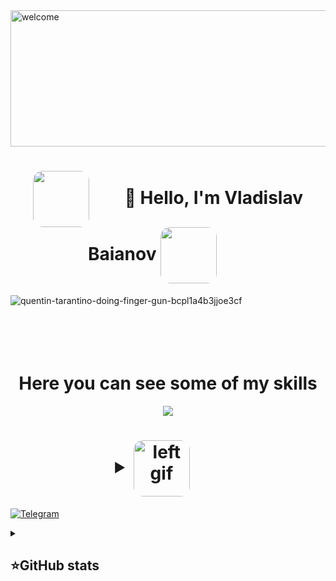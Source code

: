 <img width="1797" height="218" alt="welcome" src="https://github.com/user-attachments/assets/e0b04151-5bda-4820-8a78-6c5cabebe653" />


<h1 align="center">
    <img src="https://github.com/user-attachments/assets/e153f02e-51c8-477b-8013-b1dbcc5fc9b8" style="display: inline-block; margin-right: 50px; vertical-align: middle; width: 90px; border-radius: 15px;" />
        👋 Hello, I'm Vladislav Baianov 
    </span>
         <img src="https://github.com/user-attachments/assets/e153f02e-51c8-477b-8013-b1dbcc5fc9b8" style="display: inline-block; margin-right: 50px; vertical-align: middle; width: 90px; border-radius: 15px;" />
</h1>



![quentin-tarantino-doing-finger-gun-bcpl1a4b3jjoe3cf](https://github.com/user-attachments/assets/46d7e9e5-336f-4cc3-9fde-c18c8035d57f)



<h1 align="center">
    <br><br>
    Here you can see some of my skills 
    </span>
</h1>



        
<p align="center">
  <a href="https://skillicons.dev">
    <img src="https://skillicons.dev/icons?i=git,c,py,cpp,cmake,github,linux,stackoverflow,vscode" />
  </a>
</p>



</h1>
<h1 align="center">
    <details>
        <summary><img src="https://github.com/user-attachments/assets/fab9acbb-e9c3-4e6c-9f1d-a033e8ee5299" alt="left gif" style="display: inline-block; margin-right: 50px; vertical-align: middle; width: 90px; border-radius: 15px;" /></summary>
        (something in the process of being studied)
    </details>
    </span>
</h1>

[![Telegram](https://img.shields.io/badge/-Telegram-2CA5E0?style=flat&logo=telegram&logoColor=white)](https://tlgg.ru/unmakame)







<details align="left">
  <summary><h2><b>⭐GitHub stats</b></h2></summary>
  <p>
   <img src="https://github-readme-stats.vercel.app/api/top-langs/?username=unmakame&theme=dracula&layout=compact&hide_border=true&bg_color=00000000" />
   <br>
   <img src="https://github-readme-stats.vercel.app/api?username=unmakame&count_private=true&show_icons=true&theme=dracula&hide_border=true&bg_color=00000000" />
  </p>
</details>


















 
